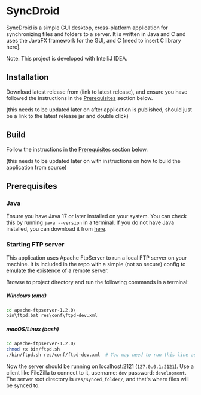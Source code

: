# SyncDroid  

SyncDroid is a simple GUI desktop, cross-platform application for synchronizing files and folders to a server. It is written in Java and C and uses the JavaFX framework for the GUI, and C [need to insert C library here]. 

Note: This project is developed with IntelliJ IDEA.

## Installation  

Download latest release from (link to latest release), and ensure you have followed the instructions in the [Prerequisites](#prerequisites) section below.  

(this needs to be updated later on after application is published, should just be a link to the latest release jar and double click)

## Build  

Follow the instructions in the [Prerequisites](#prerequisites) section below.

(this needs to be updated later on with instructions on how to build the application from source)

## Prerequisites  

### Java  

Ensure you have Java 17 or later installed on your system. You can check this by running `java --version` in a terminal. If you do not have Java installed, you can download it from [here](https://www.oracle.com/java/technologies/downloads/).

### Starting FTP server  
This application uses Apache FtpServer to run a local FTP server on your machine. It is included in the repo with a simple (not so secure) config to emulate the existence of a remote server.  

Browse to project directory and run the following commands in a terminal:

##### Windows (cmd)  
```bat
cd apache-ftpserver-1.2.0\
bin\ftpd.bat res\conf\ftpd-dev.xml
```

##### macOS/Linux (bash)  
```bash
cd apache-ftpserver-1.2.0/
chmod +x bin/ftpd.sh
./bin/ftpd.sh res/conf/ftpd-dev.xml  # You may need to run this line as sudo on Linux
```

Now the server should be running on localhost:2121 (`127.0.0.1:2121`). Use a client like FileZilla to connect to it, username: `dev` password: `development`. The server root directory is `res/synced_folder/`, and that's where files will be synced to.  
